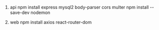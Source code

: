 1. api
npm install express mysql2 body-parser cors multer
npm install --save-dev nodemon

2. web 
npm install axios react-router-dom